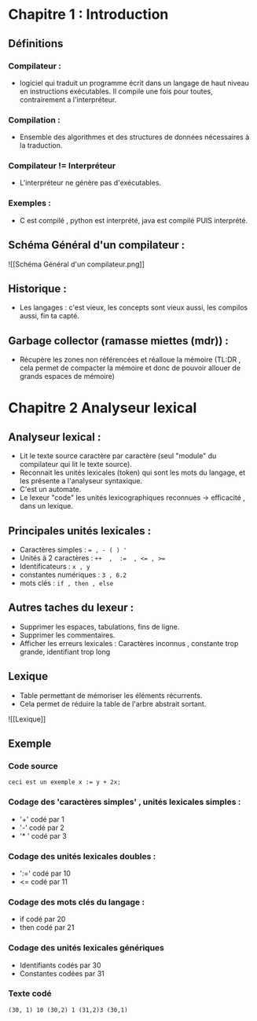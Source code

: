 
# Chapitre 1 : Introduction 
## Définitions
### Compilateur : 
- logiciel qui traduit un programme écrit dans un langage de haut niveau en instructions exécutables. Il compile une fois pour toutes, contrairement a l'interpréteur.
### Compilation : 
- Ensemble des algorithmes et des structures de données nécessaires à la traduction.
### Compilateur != Interpréteur
- L'interpréteur ne génère pas d'exécutables.
### Exemples : 
- C est compilé , python est interprété,  java est compilé PUIS interprété.
## Schéma Général d'un compilateur : 

![[Schéma Général d'un compilateur.png]]
## Historique :
- Les langages : c'est vieux, les concepts sont vieux aussi, les compilos aussi, fin ta capté.
## Garbage collector (ramasse miettes (mdr)) :
- Récupère les zones non référencées et réalloue la mémoire (TL:DR , cela permet de compacter la mémoire et donc de pouvoir allouer de grands espaces de mémoire)
# Chapitre 2 Analyseur lexical
## Analyseur lexical :
-  Lit le texte source caractère par caractère (seul "module" du compilateur qui lit le texte source).
- Reconnait les unités lexicales (token) qui sont les mots du langage, et les présente a l'analyseur syntaxique.
- C'est un automate.
- Le lexeur "code" les unités lexicographiques reconnues -> efficacité , dans un lexique.
## Principales unités lexicales :
- Caractères simples : `= , - ( ) '` 
- Unités à 2 caractères : `++  ,  :=  , <= , >=`
- Identificateurs  : `x , y`
- constantes numériques : `3 , 6.2`
- mots clés : `if , then , else`
## Autres taches du lexeur :
- Supprimer les espaces, tabulations, fins de ligne.
- Supprimer les commentaires.
- Afficher les erreurs lexicales : Caractères inconnus , constante trop grande, identifiant trop long
## Lexique
- Table permettant de mémoriser les éléments récurrents.
- Cela permet de réduire la table de l'arbre abstrait sortant.

![[Lexique]]
## Exemple

### Code source
````ceci est un exemple x := y + 2x;````
### Codage des 'caractères simples' , unités lexicales simples :
- '+' codé par 1
- '-' codé par 2
- '* ' codé par 3
### Codage des unités lexicales doubles :
- ':=' codé par 10
- <=  codé par 11
### Codage des mots clés du langage :
- if codé par 20
- then codé par 21
### Codage des unités lexicales génériques
- Identifiants codés par 30
- Constantes codées par 31
### Texte codé
```(30, 1) 10 (30,2) 1 (31,2)3 (30,1)```
